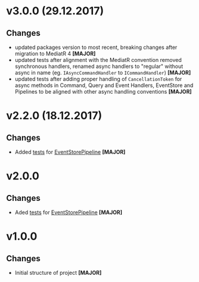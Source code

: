 ﻿# v3.0.0 (29.12.2017)

## Changes

* updated packages version to most recent, breaking changes after migration to MediatR 4 **[MAJOR]**
* updated tests after alignment with the MediatR convention removed synchronous handlers, renamed async handlers to "regular" without async in name (eg. `IAsyncCommandHandler` to `ICommandHandler`) **[MAJOR]**
* updated tests after adding proper handling of `CancellationToken` for async methods in Command, Query and Event Handlers, EventStore and Pipelines to be aligned with other async handling conventions **[MAJOR]**

# v2.2.0 (18.12.2017)

## Changes

* Added [tests](Validation/ValidationPipelineTests.cs) for [EventStorePipeline](../Backend.Core.DDD/Validation/ValidationPipeline.cs) **[MAJOR]**

# v2.0.0

## Changes

* Aded [tests](Events/Store/EventStorePipelineTests.cs) for [EventStorePipeline](../Backend.Core.DDD/Events/Store/EventStorePipeline.cs) **[MAJOR]**

# v1.0.0

## Changes

* Initial structure of project **[MAJOR]**